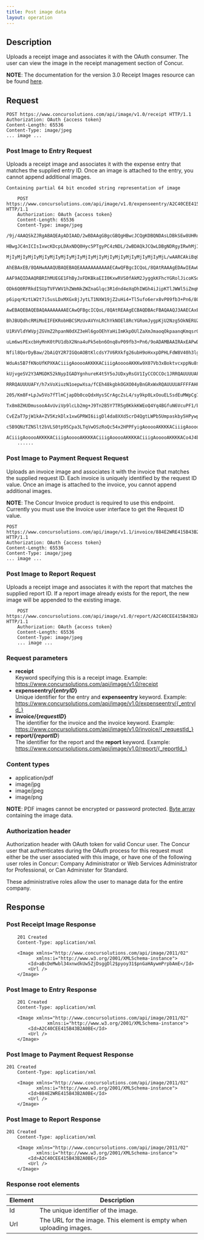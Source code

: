 ```yaml
---
title: Post image data
layout: operation
---
```


## Description
Uploads a receipt image and associates it with the OAuth consumer. The user can view the image in the receipt management section of Concur.

**NOTE**: The documentation for the version 3.0 Receipt Images resource can be found [here][1].

## Request

```
POST https://www.concursolutions.com/api/image/v1.0/receipt HTTP/1.1
Authorization: OAuth {access token}
Content-Length: 65536
Content-Type: image/jpeg
... image ...
```

###  Post Image to Entry Request
Uploads a receipt image and associates it with the expense entry that matches the supplied entry ID. Once an image is attached to the entry, you cannot append additional images.

```
Containing partial 64 bit encoded string representation of image

    POST https://www.concursolutions.com/api/image/v1.0/expenseentry/A2C40CEE415B43B2A0BE HTTP/1.1
    Authorization: OAuth {access token}
    Content-Length: 65536
    Content-Type: image/jpeg
    /9j/4AAQSkZJRgABAQEAyADIAAD/2wBDAAgGBgcGBQgHBwcJCQgKDBQNDAsLDBkSEw8UHRofHh0a
    HBwgJC4nICIsIxwcKDcpLDAxNDQ0Hyc5PTgyPC4zNDL/2wBDAQkJCQwLDBgNDRgyIRwhMjIyMjIy
    MjIyMjIyMjIyMjIyMjIyMjIyMjIyMjIyMjIyMjIyMjIyMjIyMjIyMjIyMjL/wAARCAkiBqQDASIA
    AhEBAxEB/8QAHwAAAQUBAQEBAQEAAAAAAAAAAAECAwQFBgcICQoL/8QAtRAAAgEDAwIEAwUFBAQA
    AAF9AQIDAAQRBRIhMUEGE1FhByJxFDKBkaEII0KxwRVS0fAkM2JyggkKFhcYGRolJicoKSo0NTY3
    ODk6Q0RFRkdISUpTVFVWV1hZWmNkZWZnaGlqc3R1dnd4eXqDhIWGh4iJipKTlJWWl5iZmqKjpKWm
    p6ipqrKztLW2t7i5usLDxMXGx8jJytLT1NXW19jZ2uHi4+Tl5ufo6erx8vP09fb3+Pn6/8QAHwEA
    AwEBAQEBAQEBAQAAAAAAAAECAwQFBgcICQoL/8QAtREAAgECBAQDBAcFBAQAAQJ3AAECAxEEBSEx
    BhJBUQdhcRMiMoEIFEKRobHBCSMzUvAVYnLRChYkNOEl8RcYGRomJygpKjU2Nzg5OkNERUZHSElK
    U1RVVldYWVpjZGVmZ2hpanN0dXZ3eHl6goOEhYaHiImKkpOUlZaXmJmaoqOkpaanqKmqsrO0tba3
    uLm6wsPExcbHyMnK0tPU1dbX2Nna4uPk5ebn6Onq8vP09fb3+Pn6/9oADAMBAAIRAxEAPwDt/An2
    Nfil8QorDyBaw/2bAiQY2R7IGQoAOBtKlcdsY7V6RXkfg26ubH9oHxxpDPHLFdW8V40h3lgVEexQ
    WduAs5B7fKNoUfKPXKACiiigAooooAKKKKACiiigAooooAKKKw9X07Vb3xBoktvcxppNu8sl9F58
    kUjvgeSV2Y3AMGDK52kNypIGADYgnhureK4t5Y5oJUDxyRsGV1IyCCOCCOc1JRRQAUUUUAFFFFAB
    RRRQAUUUUAFY/h7xVoXiuzN1oepwXsa/fCEh48kgbkOGXO04yBnGRxWxRQAUUUUAFFFFAHF3/wAQ
    205/Km8F+LpJw5Vo7fTlmCjapDb0coQdxHysSCrAgcZsL4/sy9kp0LxOouELSsdEuMWpCg7ZPlyS
    Tx8m8ZHUDmusooA4vUviVp9lcLb2mg+J9Tn2B5Y7TR5g0KkkKWEoQ4Yq4BGfuN6VcuPF1/bSxxye
    CvEZaT7pjW1kA+ZV5KzkDlx1xwGPRWI6iigDl4da8XXd5crD4QgtLWPb5Umpaskby5HPywpKBg+r
    c5B9QNzTZNSlt2bVLS0tp95Cpa3LTqVwOSzRoQc54x2HPPFyigAooooAKKKKACiiigAooooAKKKK
    ACiiigAooooAKKKKACiiigAooooAKKKKACiiigAooooAKKKKACiiigAooooAKKKKACo4J4bq3iuL
    ......
```

###  Post Image to Payment Request Request
Uploads an invoice image and associates it with the invoice that matches the supplied request ID. Each invoice is uniquely identified by the request ID value. Once an image is attached to the invoice, you cannot append additional images.

**NOTE**: The Concur Invoice product is required to use this endpoint. Currently you must use the Invoice user interface to get the Request ID value.

```
POST https://www.concursolutions.com/api/image/v1.1/invoice/884E2WRE415B43B2A0BE HTTP/1.1
Authorization: OAuth {access token}
Content-Length: 65536
Content-Type: image/jpeg
... image ...
```

###  Post Image to Report Request
Uploads a receipt image and associates it with the report that matches the supplied report ID. If a report image already exists for the report, the new image will be appended to the existing image.

```
    POST https://www.concursolutions.com/api/image/v1.0/report/A2C40CEE415B43B2A0BE HTTP/1.1
    Authorization: OAuth {access token}
    Content-Length: 65536
    Content-Type: image/jpeg
    ... image ...
```

### Request parameters

* **receipt**  
Keyword specifying this is a receipt image.
Example: https://www.concursolutions.com/api/image/v1.0/receipt
* **expenseentry/{_entryID_}**  
Unique identifier for the entry and **expenseentry** keyword.
Example: https://www.concursolutions.com/api/image/v1.0/expenseentry/{_entryId_}
* **invoice/{_requestID_}**  
The identifier for the invoice and the invoice keyword.
Example: https://www.concursolutions.com/api/image/v1.0/invoice/{_requestId_}
* **report/{_reportID_**}  
The identifier for the report and the **report** keyword.
Example: https://www.concursolutions.com/api/image/v1.0/report/{_reportId_}

### Content types

* application/pdf
* image/jpg
* image/jpeg
* image/png

**NOTE**: PDF images cannot be encrypted or password protected.
[Byte array][2] containing the image data.

### Authorization header
Authorization header with OAuth token for valid Concur user.
The Concur user that authenticates during the OAuth process for this request must either be the user associated with this image, or have one of the following user roles in Concur: Company Administrator or Web Services Administrator for Professional, or Can Administer for Standard.

These administrative roles allow the user to manage data for the entire company.

## Response

### Post Receipt Image Response

```
    201 Created
    Content-Type: application/xml

    <Image xmlns="http://www.concursolutions.com/api/image/2011/02"
           xmlns:i="http://www.w3.org/2001/XMLSchema-instance">
        <Id>aBcDeMwbl34xnwdkUw5ZjDsggDl2$pyoy31$pnGaHAywmPrpbAmE</Id>
        <Url />
    </Image>
```

###  Post Image to Entry Response

```
    201 Created
    Content-Type: application/xml

    <Image xmlns="http://www.concursolutions.com/api/image/2011/02"
               xmlns:i="http://www.w3.org/2001/XMLSchema-instance">
        <Id>A2C40CEE415B43B2A0BE</Id>
        <Url />
    </Image>
```

###  Post Image to Payment Request Response

```
201 Created
    Content-Type: application/xml

    <Image xmlns="http://www.concursolutions.com/api/image/2011/02"
           xmlns:i="http://www.w3.org/2001/XMLSchema-instance">
        <Id>884E2WRE415B43B2A0BE</Id>
        <Url />
    </Image>
```

###  Post Image to Report Response

```
201 Created
    Content-Type: application/xml

    <Image xmlns="http://www.concursolutions.com/api/image/2011/02"
           xmlns:i="http://www.w3.org/2001/XMLSchema-instance">
        <Id>A2C40CEE415B43B2A0BE</Id>
        <Url />
    </Image>
```

### Response root elements

|  Element |  Description |
| -------- | ------------ |
|  Id |  The unique identifier of the image. |
|  Url |  The URL for the image. This element is empty when uploading images. |

[1]: https://www.concursolutions.com/api/docs/index.html#!/ReceiptImages
[2]: https://developer.concur.com/node/388#imageformat
[3]: https://developer.concur.com/reference/http-codes
